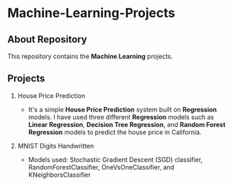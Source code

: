 # Machine-Learning-Projects

## About Repository
This repository contains the **Machine Learning** projects.

## Projects
1) House Price Prediction
    - It's a simple **House Price Prediction** system built on **Regression** models. I have used three different **Regression** models such as **Linear Regression**, **Decision Tree Regression**, and **Random Forest Regression** models to predict the house price in California.

2) MNIST Digits Handwritten
   - Models used: Stochastic Gradient Descent (SGD) classifier, RandomForestClassifier, OneVsOneClassifier, and KNeighborsClassifier
